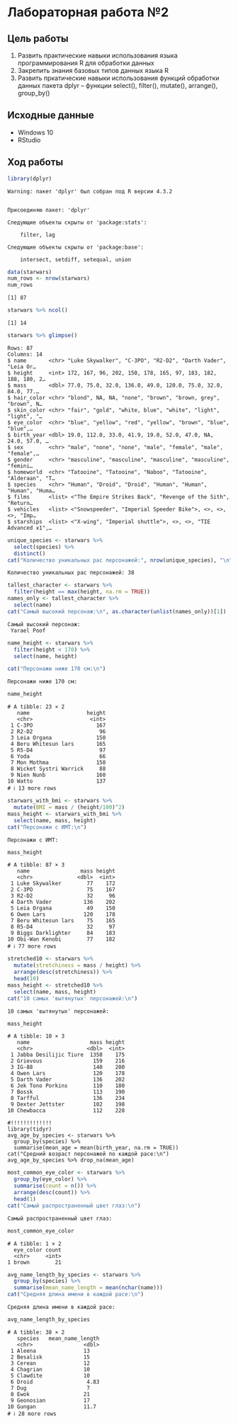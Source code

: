 Лабораторная работа №2
================

## Цель работы

1.  Развить практические навыки использования языка программирования R
    для обработки данных
2.  Закрепить знания базовых типов данных языка R
3.  Развить пркатические навыки использования функций обработки данных
    пакета dplyr – функции select(), filter(), mutate(), arrange(),
    group_by()

## Исходные данные

-   Windows 10
-   RStudio

## Ход работы

``` r
library(dplyr)
```

    Warning: пакет 'dplyr' был собран под R версии 4.3.2


    Присоединяю пакет: 'dplyr'

    Следующие объекты скрыты от 'package:stats':

        filter, lag

    Следующие объекты скрыты от 'package:base':

        intersect, setdiff, setequal, union

``` r
data(starwars)
num_rows <- nrow(starwars)
num_rows
```

    [1] 87

``` r
starwars %>% ncol()
```

    [1] 14

``` r
starwars %>% glimpse()
```

    Rows: 87
    Columns: 14
    $ name       <chr> "Luke Skywalker", "C-3PO", "R2-D2", "Darth Vader", "Leia Or…
    $ height     <int> 172, 167, 96, 202, 150, 178, 165, 97, 183, 182, 188, 180, 2…
    $ mass       <dbl> 77.0, 75.0, 32.0, 136.0, 49.0, 120.0, 75.0, 32.0, 84.0, 77.…
    $ hair_color <chr> "blond", NA, NA, "none", "brown", "brown, grey", "brown", N…
    $ skin_color <chr> "fair", "gold", "white, blue", "white", "light", "light", "…
    $ eye_color  <chr> "blue", "yellow", "red", "yellow", "brown", "blue", "blue",…
    $ birth_year <dbl> 19.0, 112.0, 33.0, 41.9, 19.0, 52.0, 47.0, NA, 24.0, 57.0, …
    $ sex        <chr> "male", "none", "none", "male", "female", "male", "female",…
    $ gender     <chr> "masculine", "masculine", "masculine", "masculine", "femini…
    $ homeworld  <chr> "Tatooine", "Tatooine", "Naboo", "Tatooine", "Alderaan", "T…
    $ species    <chr> "Human", "Droid", "Droid", "Human", "Human", "Human", "Huma…
    $ films      <list> <"The Empire Strikes Back", "Revenge of the Sith", "Return…
    $ vehicles   <list> <"Snowspeeder", "Imperial Speeder Bike">, <>, <>, <>, "Imp…
    $ starships  <list> <"X-wing", "Imperial shuttle">, <>, <>, "TIE Advanced x1",…

``` r
unique_species <- starwars %>%
  select(species) %>%
  distinct()
cat("Количество уникальных рас персонажей:", nrow(unique_species), "\n")
```

    Количество уникальных рас персонажей: 38 

``` r
tallest_character <- starwars %>%
  filter(height == max(height, na.rm = TRUE))
names_only <- tallest_character %>%
  select(name)
cat("Самый высокий персонаж:\n", as.character(unlist(names_only))[1])
```

    Самый высокий персонаж:
     Yarael Poof

``` r
name_height <- starwars %>%
  filter(height < 170) %>%
  select(name, height)

cat("Персонажи ниже 170 см:\n")
```

    Персонажи ниже 170 см:

``` r
name_height
```

    # A tibble: 23 × 2
       name                  height
       <chr>                  <int>
     1 C-3PO                    167
     2 R2-D2                     96
     3 Leia Organa              150
     4 Beru Whitesun lars       165
     5 R5-D4                     97
     6 Yoda                      66
     7 Mon Mothma               150
     8 Wicket Systri Warrick     88
     9 Nien Nunb                160
    10 Watto                    137
    # ℹ 13 more rows

``` r
starwars_with_bmi <- starwars %>%
  mutate(BMI = mass / (height/100)^2)
mass_height <- starwars_with_bmi %>%
  select(name, mass, height)
cat("Персонажи с ИМТ:\n")
```

    Персонажи с ИМТ:

``` r
mass_height
```

    # A tibble: 87 × 3
       name                mass height
       <chr>              <dbl>  <int>
     1 Luke Skywalker        77    172
     2 C-3PO                 75    167
     3 R2-D2                 32     96
     4 Darth Vader          136    202
     5 Leia Organa           49    150
     6 Owen Lars            120    178
     7 Beru Whitesun lars    75    165
     8 R5-D4                 32     97
     9 Biggs Darklighter     84    183
    10 Obi-Wan Kenobi        77    182
    # ℹ 77 more rows

``` r
stretched10 <- starwars %>%
  mutate(stretchiness = mass / height) %>%
  arrange(desc(stretchiness)) %>%
  head(10)
mass_height <- stretched10 %>%
  select(name, mass, height)
cat("10 самых 'вытянутых' персонажей:\n")
```

    10 самых 'вытянутых' персонажей:

``` r
mass_height
```

    # A tibble: 10 × 3
       name                   mass height
       <chr>                 <dbl>  <int>
     1 Jabba Desilijic Tiure  1358    175
     2 Grievous                159    216
     3 IG-88                   140    200
     4 Owen Lars               120    178
     5 Darth Vader             136    202
     6 Jek Tono Porkins        110    180
     7 Bossk                   113    190
     8 Tarfful                 136    234
     9 Dexter Jettster         102    198
    10 Chewbacca               112    228

    #!!!!!!!!!!!!!
    library(tidyr)
    avg_age_by_species <- starwars %>%
      group_by(species) %>%
      summarise(mean_age = mean(birth_year, na.rm = TRUE))
    cat("Средний возраст персонажей по каждой расе:\n")
    avg_age_by_species %>% drop_na(mean_age)

``` r
most_common_eye_color <- starwars %>%
  group_by(eye_color) %>%
  summarise(count = n()) %>%
  arrange(desc(count)) %>%
  head(1)
cat("Самый распространенный цвет глаз:\n")
```

    Самый распространенный цвет глаз:

``` r
most_common_eye_color
```

    # A tibble: 1 × 2
      eye_color count
      <chr>     <int>
    1 brown        21

``` r
avg_name_length_by_species <- starwars %>%
  group_by(species) %>%
  summarise(mean_name_length = mean(nchar(name)))
cat("Средняя длина имени в каждой расе:\n")
```

    Средняя длина имени в каждой расе:

``` r
avg_name_length_by_species
```

    # A tibble: 38 × 2
       species   mean_name_length
       <chr>                <dbl>
     1 Aleena               13   
     2 Besalisk             15   
     3 Cerean               12   
     4 Chagrian             10   
     5 Clawdite             10   
     6 Droid                 4.83
     7 Dug                   7   
     8 Ewok                 21   
     9 Geonosian            17   
    10 Gungan               11.7 
    # ℹ 28 more rows
